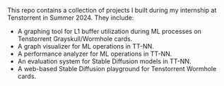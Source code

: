 This repo contains a collection of projects I built during my internship at Tenstorrent in Summer 2024. They include:

- A graphing tool for L1 buffer utilization during ML processes on Tenstorrent Grayskull/Wormhole cards.
- A graph visualizer for ML operations in TT-NN.
- A performance analyzer for ML operations in TT-NN.
- An evaluation system for Stable Diffusion models in TT-NN.
- A web-based Stable Diffusion playground for Tenstorrent Wormhole cards.
